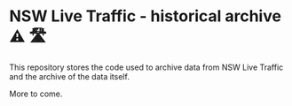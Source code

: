 # NSW Live Traffic - historical archive ⚠️ 🛣

This repository stores the code used to archive data from NSW Live Traffic and the archive of the data itself.

More to come.